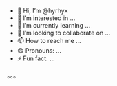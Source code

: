 - 👋 Hi, I’m @hyrhyx
- 👀 I’m interested in ...
- 🌱 I’m currently learning ...
- 💞️ I’m looking to collaborate on ...
- 📫 How to reach me ...
- 😄 Pronouns: ...
- ⚡ Fun fact: ...

<!---
hyrhyx/hyrhyx is a ✨ special ✨ repository because its `README.md` (this file) appears on your GitHub profile.
You can click the Preview link to take a look at your changes.
--->
。。。
